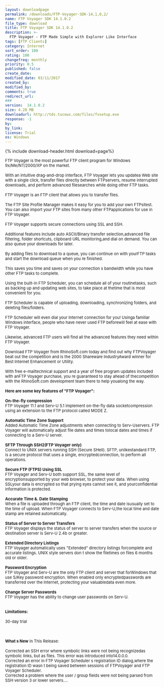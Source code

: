 ```yaml
---
layout: downloadpage
permalink: /downloads/FTP-Voyager-SDK-14,1,0,2/
name: FTP Voyager SDK 14.1.0.2
file_type: download
title: FTP Voyager SDK 14.1.0.2
description: >-
  FTP Voyager - FTP Made Simple with Explorer Like Interface
tags: [FTP Clients]
category: Internet
sort_order: 100
rating: 100
changefreq: monthly
priority: 0.5
published: false
create_date: 
modified_date: 03/11/2017
created_by: 
modified_by: 
comments: true
redirect_url: 
### 
version:  14.1.0.2
size: 4.28 MB
downloadurl: http://tds.tucows.com/files/fvsetup.exe
response: -1
by: 
by_link: 
license: Trial 
os: Windows
---
```


{% include download-header.html download=page%}

<p style="fix-download-text !important">
<p><font size="2">FTP Voyager is the most powerful FTP client program for Windows 9x/Me/NT/2000/XP on the market. <br />
<br />
With an intuitive drag-and-drop interface, FTP Voyager lets you updatea Web site with a single click, transfer files directly between FTPservers, resume interrupted downloads, and perform advanced filesearches while doing other FTP tasks. <br />
<br />
FTP Voyager is an FTP client that allows you to transfer files.<br />
<br />
The FTP Site Profile Manager makes it easy for you to add your own FTPsitest. You can also import your FTP sites from many other FTPapplications for use in FTP Voyager. <br />
<br />
FTP Voyager supports secure connections using SSL and SSH. <br />
<br />
Additional features include auto ASCII/Binary transfer selection,advanced file filtering, folder shortcuts, clipboard URL monitoring,and dial on demand. You can also queue your downloads for later. <br />
<br />
By adding files to download to a queue, you can continue on with yourFTP tasks and start the download queue when you re finished. <br />
<br />
This saves you time and saves on your connection s bandwidth while you have other FTP tasks to complete. <br />
<br />
Using the built-in FTP Scheduler, you can schedule all of your routinetasks, such as backing up and updating web sites, to take place at thetime that is most convenient for you. <br />
<br />
FTP Scheduler is capable of uploading, downloading, synchronizing folders, and deleting files/folders. <br />
<br />
FTP Scheduler will even dial your Internet connection for you! Usinga familiar Windows interface, people who have never used FTP beforewill feel at ease with FTP Voyager. <br />
<br />
Likewise, advanced FTP users will find all the advanced features they need within FTP Voyager. <br />
<br />
Download FTP Voyager from RhinoSoft.com today and find out why FTPVoyager beat out the competition and is the 2000 Shareware IndustryAward winner for Best Internet Enhancement or Utility. <br />
<br />
With free </font><font size="2">e-mail</font></a><font size="2">technical support and a year of free program updates included with anFTP Voyager purchase, you re guaranteed to stay ahead of thecompetition with the RhinoSoft.com development team there to help youalong the way.<br />
<br />
<span><strong>Here are some key features of "FTP Voyager":</strong></span><br />
<br />
<strong>On-the-fly compression</strong><br />
FTP Voyager 11.1 and Serv-U 5.1 implement on-the-fly data socketcompression using an extension to the FTP protocol called MODE Z.<br />
<br />
<strong>Automatic Time Zone Support</strong><br />
Added Automatic Time Zone adjustments when connecting to Serv-Uservers. FTP Voyager will automatically adjust file dates and times tolocal dates and times if connecting to a Serv-U server.<br />
<br />
<strong>SFTP Through SSH2(FTP Voyager only)</strong><br />
Connect to UNIX servers running SSH (Secure SHell). SFTP, unlikestandard FTP, is a secure protocol that uses a single, encryptedconnection, to perform all operations.<br />
<br />
<strong>Secure FTP (FTPS) Using SSL</strong><br />
FTP Voyager and Serv-U both support SSL, the same level of encryptionsupported by your web browser, to protect your data. When using SSLyour data is encrypted so that prying eyes cannot see it, and yourconfidential information is protected.<br />
<br />
<strong>Accurate Time &amp;. Date Stamping</strong><br />
When a file is uploaded through an FTP client, the time and date isusually set to the time of upload. When FTP Voyager connects to Serv-U,the local time and date stamp are retained automatically. <br />
<br />
<strong>Status of Server to Server Transfers </strong><br />
FTP Voyager displays the status of server to server transfers when the source or destination server is Serv-U 2.4b or greater.<br />
<br />
<strong>Extended Directory Listings </strong><br />
FTP Voyager automatically uses "Extended" directory listings forcomplete and accurate listings. UNIX style servers don t show the filetimes on files 6 months old or older. <br />
<br />
<strong>Password Encryption</strong><br />
FTP Voyager and Serv-U are the only FTP client and server that forWindows that use S/Key password encryption. When enabled only encryptedpasswords are transferred over the Internet, protecting your valuabledata even more.<br />
<br />
<strong>Change Server Passwords </strong><br />
FTP Voyager has the ability to change user passwords on Serv-U.<br />
<br />
<br />
<span><strong>Limitations:</strong></span><br />
<br />
30-day trial<br />
</font></p>
<div class="celltext_big"><br />
<br />
<font size="2"><strong>What s New</strong> in This Release:<br />
<br />
Corrected an SSH error where symbolic links were not being recognizedas symbolic links, but as files. This error was introduced into14.0.0.0. <br />
Corrected an error in FTP Voyager Scheduler s registration ID dialog,where the registration ID wasn t being saved between sessions of FTPVoyager and FTP Voyager Scheduler. <br />
Corrected a problem where the user / group fields were not being parsed from SSH version 3 or lower servers....</font></div></p>
